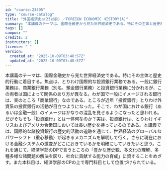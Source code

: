 ```yaml
---
id: "course:23495"
type: "course-catalog"
title: "外国経済史a(23以前) ／FOREIGN ECONOMIC HISTORY(A)"
summary: "本講義のテーマは、国際金融史から見た世界経済史である。特にその主体と歴史的行動に着目する。焦点は、とりわけ国際的な投資銀行業務である。一般に銀行業務は、商業銀行業務（別名、預金銀行業務）と投資銀行業務に分かれるが、この両者は国によって関係の…"
tags: []
campus: ""
credits: 2
instructors: []
license: " "
version:
  created_at: "2025-10-09T03:48:57Z"
  updated_at: "2025-10-09T03:48:57Z"
---
```


本講義のテーマは、国際金融史から見た世界経済史である。特にその主体と歴史的行動に着目する。焦点は、とりわけ国際的な投資銀行業務である。一般に銀行業務は、商業銀行業務（別名、預金銀行業務）と投資銀行業務に分かれるが、この両者は国によって関係のあり方が異なる。わが国で一般にイメージされる銀行は、実のところ「商業銀行」なのである。ところが近年「投資銀行」とりわけ外資系の投資銀行の活動が目立つようになった。そこで、わが国における銀行（あるいは金融一般）のイメージはかなりの混乱を見せるようになったと思われる。だがそもそも「投資銀行」とは一体何なのか？実は、投資銀行は、とりわけイギリスおよびアメリカ合衆国においては長い歴史を持っているのである。本講義では、国際的な諸投資銀行の歴史的活動の追跡を通じて、世界経済のグローバルなパワーシフト（重心移動）が起きるメカニズムを解明して行く。さらに現在における金融システムの激変がどこにおきているかを明確にしていきたいと思う。これを通じて、経済学部のDPで言うところの「豊かな歴史観、多文化の理解、多種多様な諸問題の解決を図り、社会に貢献する能力の育成」に資することをめざす。また本科目は、経済学部のCPの上で専門科目として位置づけられている。
